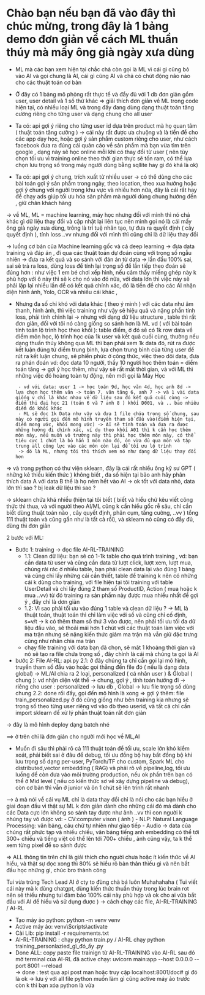 # Chào bạn nếu bạn đã vào đây thì chúc mừng, trong đây là 1 bảng demo đơn giản về cách ML thuần thúy mà mấy ông già ngày xưa dùng
- ML mà các bạn xem hiện tại chắc chả còn gọi là ML vì cái gì cũng bỏ vào AI và gọi chung là AI, cái gì cũng AI và chả có chút động não nào cho các thuật toán cơ bản
- Ở đây có 1 bảng mô phỏng rất thực tế và đầy đủ với 1 db đơn giản gồm user, user detail và 1 số thứ khác 
=> giải thích đơn giản về ML trong code hiện tại, có nhiều loại ML và trong đây đang dùng dạng thuật toán tăng cường riêng cho từng user và dạng chung cho all user 
 - Ta có: api gợi ý riêng cho từng user id dựa trên product mà họ quan tâm ( thuật toán tăng cường ) -> cái này rất được ưa chuộng và là tiền đề cho các app dạy học, hoặc gợi ý sản phẩm custom riêng cho user, như cách facebook đưa ra đúng cái quản cáo về sản phẩm mà bạn vừa tìm trên google , dạng này sẽ học online mỗi khi có thay đổi từ user ( nên tùy chọn tối ưu vì training online theo thời gian thực sẽ tốn ram, có thể lựa chọn lưu trọng số trong máy người dùng bằng sqllite hay gì đó khá là ok)

 - Ta có: api gợi ý chung, trích xuất từ nhiều user -> có thể dùng cho các bài toán gợi ý sản phẩm trong ngày, theo location, theo xua hướng hoặc gợi ý chung với người trong khu vực và nhiều hơn nữa, đây là cái rất hay để chạy ads giúp tối ưu hóa sản phẩm mà người dùng chung hướng đến , giữ chân khách hàng

 -> về ML, ML = machine learning, máy học nhưng đối với mình thì nó chả khác gì dữ liệu thay đổi và cập nhật lại liên tục nên mình gọi nó là cái mấy ông già ngày xưa dùng, trông là trí tuệ nhân tạo, tự đưa ra quyết định ( cây quyết định ), tính loss ..vv nhưng đối với mình thì cũng chỉ là dữ liệu thay đổi 

 -> luồng cơ bản của Machine learning gốc và cả deep learning -> đưa data training và đáp án , đi qua các thuật toán dự đoán cùng với trọng số ngẫu nhiên -> đưa ra kết quả và so sánh với đán án từ data -> lần đầu 100% sai, sai sẽ trả ra loss, dùng loss để tính lại trọng số để lần tiếp theo đoán sẽ đúng hơn : như việc 1 em bé chơi xếp hình, nếu cảm thấy miếng ghép này k phù hợp với ô này thì sẽ k cho nó vào đó nữa, với data lớn thì việc này sẽ phải lặp lại nhiều lần để có kết quả chính xác, đó là tiền đề cho các AI nhận diện hình ảnh, Yolo, OCR và nhiều cái khác , 
 - Nhưng đa số chỉ khó với data khác ( theo ý mình ) với các data như âm thanh, hình ảnh, thì việc training như vậy sẽ hiệu quả và nặng phần tính loss, phải tinh chỉnh lại 
    -> nhưng với dạng dữ liệu structure , table thì rất đơn giản, đối với tôi nó càng giống so sánh hơn là ML vd ( với bài toán tính toán lộ trình học theo khối ): 
        table điểm, ở đó sẽ có 1k row data về điểm môn học, lộ trình học của 1k user và kết quả cuối cùng, thường nếu dạng thuần thúy không qua ML thì bạn phải xem 1k data đó, rút ra được kết luận đúng từ điểm trung bình, lựa chọn trung bình của từng user để rút ra kết luận chung, sẽ phiền phức ở công thức, việc theo dõi data, đưa ra phán đoán vd: đọc data 10 người, thấy 10 người học thêm toán = diểm toán tăng -> gợi ý học thêm, như vậy sẽ rất mất thời gian, và với ML thì những việc đó hoàng toàn tự động, nên mới gọi là Máy Học

        - vd với data: user 1 -> học toán 9d, học văn 4d, học anh 8d -> lựa chọn học thêm văn -> toán 7, văn tăng 6, anh 7 -> và 1 vài data giống v chỉ là khác nhau về dữ liệu sau đó kết quả cuối cùng -> điểm thi đại học 21 (toán 6 vă 7 anh 8 ) khối D001, và .. bao nhiêu điểm đó khối khác 
        - ML sẽ đọc 1k Data như vậy và đưa 1 file chứa trọng số chung, sau này có người gọi đến mô hình truyền tham số đầu vào(điểm hiện tại, điểm mong ước, khối mong ước) -> AI sẽ tính toán và đưa ra được những hướng đi chính xác, ví dụ theo khối A01 thì k cần học thêm môn này, nếu muốn vô trường này thì phải học thêm môn này, có thể tiêu cực 1 chút là bỏ hẳn 1 môn nào đó, ôn vừa đủ qua môn và tập trung all công lực vào các môn còn lại để tối ưu lộ trình    
        -> đó là ML, nhưng tôi thì thích xem nó như dạng dữ liệu thay đổi hơn 

=> và trong python có thư viện sklearn, đây là cái rất nhiều ông kỹ sư GPT ( những kẻ thiếu kiến thức ) không biết , đa số hiện tại bảo anh hãy phân thích data A với data B thế là họ ném hết vào AI -> ok tốt với data nhỏ, data lớn thì sao ? bị leak dữ liệu thì sao ? 

-> sklearn chứa khá nhiều (hiện tại tôi biết ( biết và hiểu chứ kêu viết công thức thì thua, và với người theo AI/ML cũng k cần hiểu gốc rễ sâu, chỉ cần biết dùng thuật toán nào , cây quyết định, phân cụm, tăng cường, ..vv ) tổng 111 thuật toán và cũng gần như là tất cả rồi), và sklearn nó cũng có đầy đủ, dùng thì đơn giản 

2 bước với ML:
- Bước 1: training -> đọc file AI-RL-TRAINING 
    - 1.1: Clean dữ liệu: bạn sẽ có 1-1k table cho quá trình training , vd: bạn cần data từ user và cũng cần data từ lượt click, lượt xem, lượt mua, chúng rải rác ở nhiều table, bạn phải clean data lại vào đúng 1 bảng và cũng chỉ lấy những cái cần thiết, table để training k nên có những cái k dùng cho training, với file hiện tại tôi training với table UserDetail và chỉ lấy đúng 2 tham số ProductID, Action ( mua hoặc k mua ..vv) từ đó training ra sản phẩm này được mua nhiều nhất để gợi ý , đây chỉ là dơn giản
    - 1.2: Vì sao phải tối ưu vào đúng 1 table và clean dữ liệu ? -> ML là thuật toán, thuật toán thì chỉ làm việc với số và cũng chỉ cố định, s=v/t -> k có thêm tham số thứ 3 vào được, nên phải tối ưu tối đa dữ liệu đầu vào, sẽ thoải mái hơn 1 chút với các thuật toán làm việc với ma trận nhưng sẽ nặng kiến thức giảm ma trận mà vẫn giữ đặc trưng cũng như nhân chia ma trận
    - chạy file training với data bạn đã chọn, sẽ mât 1 khoảng thời gian và nó sẽ tạo ra file chứa trọng số , đây chính là cái mà chúng ta gọi là AI 
- bước 2: File AI-RL: api.py
    2.1: ở đây chúng ta chỉ cần gọi lại mô hình, truyền tham số đầu vào hoặc gọi thằng đến file đó ( nếu là dạng data global)
        -> ML/AI chia ra 2 loại, personalized ( cá nhân user ) & Global ( chung ): vd nhận diện vật thể -> chung, gợi ý , tính toán hướng đi -> riêng cho user : personalized -> lưu db , Global -> lưu file trọng số dùng chung
    2.2: done rồi đấy, gọi đến mô hình là xong
=> gợi ý thêm: file train_personalized.py ở đó cũng giống như bên training kia nhưng sẽ trọng số theo từng user riêng vd vào db theo userid, và tất cả chỉ cần import sklearn để xử lý phần thuật toán rất đơn giản 

-> đây là mô hình deploy dạng batch nhé 

==> ở trên chỉ là đơn giản cho người mới học về ML,AI

- Muốn đi sâu thì phải rõ cả 111 thuật toán để tối ưu, scale lớn khó kiểm xoát, phải biết sai ở đâu để debug, tối ưu đồng bộ hay bất đồng bộ khi lưu trọng số dạng per-user, PyTorch/TF cho custom, Spark ML cho distributed,vector embedding ( RAG)
và phải rõ về pipeline,log, tối ưu luồng để còn đưa vào môi trường production, nếu ok phần trên bạn có thể ở Mid level ( nếu có kiến thức sơ về xây dựng pipeline và debug), còn cơ bản thì vẫn ở junior và ôn 1 chút sẽ lên trình rất nhanh

--> à mà nói về cái vụ ML chỉ là data thay đổi chỉ là nói cho các bạn hiểu ở giai đoạn đầu vì thật sự ML k đơn giản dành cho những cái đó mà dành cho các Data cực lớn không so sánh tay được như ảnh ..vv thì con người k nhúng tay vô được vd:
    - CV:computer vison ( ảnh )
    - NLP: Natural Language Processing: văn bảng, câu chữ tự nhiên như giao tiếp
    - Audio 
    -> data của chúng rất phức tạp và nhiều chiều, văn bảng tiếng anh embedding có thể tới 300+ chiều và tiếng việt có thể lên tới 700+ chiều , ảnh cũng vậy, ta k thể xem từng pixel để so sánh được

=>  ALL thông tin trên chỉ là giải thích cho người chưa hoặc ít kiến thức về AI hiểu, và thật sự đọc xong thì 80% sẽ hiểu rõ bản thân thiếu gì và nên bắt đầu học những gì, chúc bro thành công 

Tui vừa trúng Tech Lead AI ở cty to đùng chà bá luôn Muhahahaha ( Tui viết cái này mà k dùng chatgpt, dùng kiến thức thuần thúy trong lúc brain rot nên sẽ thiếu nhưng tui đảm bảo 100% cái này phù hợp và ok cho ai vừa bắt đầu với AI để hiểu và sử dụng được ) 
-> cách chạy các file, AI-RL-TRAINING / AI-RL
- Tạo máy ảo python: python -m venv venv
- Active máy ảo:  venv\Scripts\activate
- Cài Lib: pip install -r requirements.txt
- AI-RL-TRAINING : chạy python train.py / AI-RL chạy python training_personlazied_gì_đó_ấy .py
- Done ALL: copy paste file trainign từ AI-RL-TRAINING vào AI-RL sau đó mở terminal của AI-RL đã active chạy: uvicorn main:app --host 0.0.0.0 --port 8001 --reload  
-> done : test qua api post man hoặc truy cập localhost:8001/doc# gì đó là ok 
-> lưu ý với all file python muốn làm gì cũng active máy ảo trước còn k thì bạn xóa python là vừa

